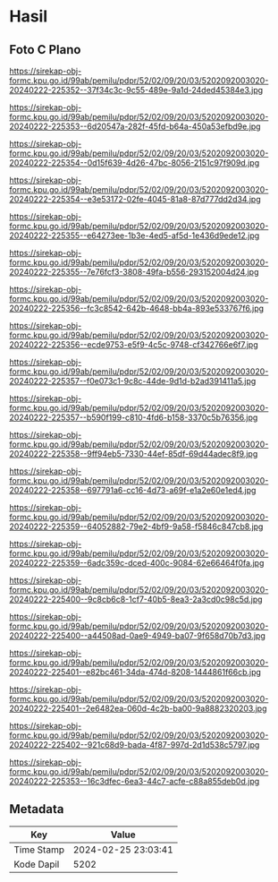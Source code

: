 # Hasil

## Foto C Plano

https://sirekap-obj-formc.kpu.go.id/99ab/pemilu/pdpr/52/02/09/20/03/5202092003020-20240222-225352--37f34c3c-9c55-489e-9a1d-24ded45384e3.jpg

https://sirekap-obj-formc.kpu.go.id/99ab/pemilu/pdpr/52/02/09/20/03/5202092003020-20240222-225353--6d20547a-282f-45fd-b64a-450a53efbd9e.jpg

https://sirekap-obj-formc.kpu.go.id/99ab/pemilu/pdpr/52/02/09/20/03/5202092003020-20240222-225354--0d15f639-4d26-47bc-8056-2151c97f909d.jpg

https://sirekap-obj-formc.kpu.go.id/99ab/pemilu/pdpr/52/02/09/20/03/5202092003020-20240222-225354--e3e53172-02fe-4045-81a8-87d777dd2d34.jpg

https://sirekap-obj-formc.kpu.go.id/99ab/pemilu/pdpr/52/02/09/20/03/5202092003020-20240222-225355--e64273ee-1b3e-4ed5-af5d-1e436d9ede12.jpg

https://sirekap-obj-formc.kpu.go.id/99ab/pemilu/pdpr/52/02/09/20/03/5202092003020-20240222-225355--7e76fcf3-3808-49fa-b556-293152004d24.jpg

https://sirekap-obj-formc.kpu.go.id/99ab/pemilu/pdpr/52/02/09/20/03/5202092003020-20240222-225356--fc3c8542-642b-4648-bb4a-893e533767f6.jpg

https://sirekap-obj-formc.kpu.go.id/99ab/pemilu/pdpr/52/02/09/20/03/5202092003020-20240222-225356--ecde9753-e5f9-4c5c-9748-cf342766e6f7.jpg

https://sirekap-obj-formc.kpu.go.id/99ab/pemilu/pdpr/52/02/09/20/03/5202092003020-20240222-225357--f0e073c1-9c8c-44de-9d1d-b2ad391411a5.jpg

https://sirekap-obj-formc.kpu.go.id/99ab/pemilu/pdpr/52/02/09/20/03/5202092003020-20240222-225357--b590f199-c810-4fd6-b158-3370c5b76356.jpg

https://sirekap-obj-formc.kpu.go.id/99ab/pemilu/pdpr/52/02/09/20/03/5202092003020-20240222-225358--9ff94eb5-7330-44ef-85df-69d44adec8f9.jpg

https://sirekap-obj-formc.kpu.go.id/99ab/pemilu/pdpr/52/02/09/20/03/5202092003020-20240222-225358--697791a6-cc16-4d73-a69f-e1a2e60e1ed4.jpg

https://sirekap-obj-formc.kpu.go.id/99ab/pemilu/pdpr/52/02/09/20/03/5202092003020-20240222-225359--64052882-79e2-4bf9-9a58-f5846c847cb8.jpg

https://sirekap-obj-formc.kpu.go.id/99ab/pemilu/pdpr/52/02/09/20/03/5202092003020-20240222-225359--6adc359c-dced-400c-9084-62e66464f0fa.jpg

https://sirekap-obj-formc.kpu.go.id/99ab/pemilu/pdpr/52/02/09/20/03/5202092003020-20240222-225400--9c8cb6c8-1cf7-40b5-8ea3-2a3cd0c98c5d.jpg

https://sirekap-obj-formc.kpu.go.id/99ab/pemilu/pdpr/52/02/09/20/03/5202092003020-20240222-225400--a44508ad-0ae9-4949-ba07-9f658d70b7d3.jpg

https://sirekap-obj-formc.kpu.go.id/99ab/pemilu/pdpr/52/02/09/20/03/5202092003020-20240222-225401--e82bc461-34da-474d-8208-1444861f66cb.jpg

https://sirekap-obj-formc.kpu.go.id/99ab/pemilu/pdpr/52/02/09/20/03/5202092003020-20240222-225401--2e6482ea-060d-4c2b-ba00-9a8882320203.jpg

https://sirekap-obj-formc.kpu.go.id/99ab/pemilu/pdpr/52/02/09/20/03/5202092003020-20240222-225402--921c68d9-bada-4f87-997d-2d1d538c5797.jpg

https://sirekap-obj-formc.kpu.go.id/99ab/pemilu/pdpr/52/02/09/20/03/5202092003020-20240222-225353--16c3dfec-6ea3-44c7-acfe-c88a855deb0d.jpg


## Metadata

| Key        | Value               |
| ---------- | ------------------- |
| Time Stamp | 2024-02-25 23:03:41 |
| Kode Dapil | 5202                |



